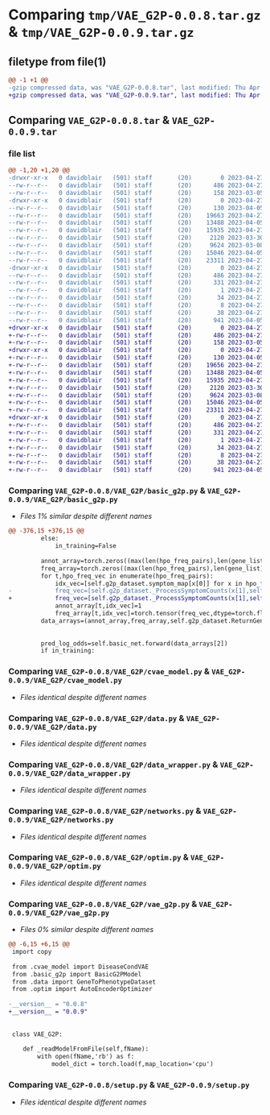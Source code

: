 # Comparing `tmp/VAE_G2P-0.0.8.tar.gz` & `tmp/VAE_G2P-0.0.9.tar.gz`

## filetype from file(1)

```diff
@@ -1 +1 @@
-gzip compressed data, was "VAE_G2P-0.0.8.tar", last modified: Thu Apr 27 17:41:32 2023, max compression
+gzip compressed data, was "VAE_G2P-0.0.9.tar", last modified: Thu Apr 27 19:25:47 2023, max compression
```

## Comparing `VAE_G2P-0.0.8.tar` & `VAE_G2P-0.0.9.tar`

### file list

```diff
@@ -1,20 +1,20 @@
-drwxr-xr-x   0 davidblair   (501) staff       (20)        0 2023-04-27 17:41:32.570642 VAE_G2P-0.0.8/
--rw-r--r--   0 davidblair   (501) staff       (20)      486 2023-04-27 17:41:32.570501 VAE_G2P-0.0.8/PKG-INFO
--rw-r--r--   0 davidblair   (501) staff       (20)      158 2023-03-05 01:23:50.000000 VAE_G2P-0.0.8/README.md
-drwxr-xr-x   0 davidblair   (501) staff       (20)        0 2023-04-27 17:41:32.569535 VAE_G2P-0.0.8/VAE_G2P/
--rw-r--r--   0 davidblair   (501) staff       (20)      130 2023-04-05 04:44:26.000000 VAE_G2P-0.0.8/VAE_G2P/__init__.py
--rw-r--r--   0 davidblair   (501) staff       (20)    19663 2023-04-27 17:40:52.000000 VAE_G2P-0.0.8/VAE_G2P/basic_g2p.py
--rw-r--r--   0 davidblair   (501) staff       (20)    13488 2023-04-05 04:47:18.000000 VAE_G2P-0.0.8/VAE_G2P/cvae_model.py
--rw-r--r--   0 davidblair   (501) staff       (20)    15935 2023-04-27 17:27:13.000000 VAE_G2P-0.0.8/VAE_G2P/data.py
--rw-r--r--   0 davidblair   (501) staff       (20)     2120 2023-03-30 02:16:44.000000 VAE_G2P-0.0.8/VAE_G2P/data_wrapper.py
--rw-r--r--   0 davidblair   (501) staff       (20)     9624 2023-03-08 05:48:31.000000 VAE_G2P-0.0.8/VAE_G2P/networks.py
--rw-r--r--   0 davidblair   (501) staff       (20)    15046 2023-04-05 04:47:50.000000 VAE_G2P-0.0.8/VAE_G2P/optim.py
--rw-r--r--   0 davidblair   (501) staff       (20)    23311 2023-04-27 17:41:12.000000 VAE_G2P-0.0.8/VAE_G2P/vae_g2p.py
-drwxr-xr-x   0 davidblair   (501) staff       (20)        0 2023-04-27 17:41:32.570311 VAE_G2P-0.0.8/VAE_G2P.egg-info/
--rw-r--r--   0 davidblair   (501) staff       (20)      486 2023-04-27 17:41:32.000000 VAE_G2P-0.0.8/VAE_G2P.egg-info/PKG-INFO
--rw-r--r--   0 davidblair   (501) staff       (20)      331 2023-04-27 17:41:32.000000 VAE_G2P-0.0.8/VAE_G2P.egg-info/SOURCES.txt
--rw-r--r--   0 davidblair   (501) staff       (20)        1 2023-04-27 17:41:32.000000 VAE_G2P-0.0.8/VAE_G2P.egg-info/dependency_links.txt
--rw-r--r--   0 davidblair   (501) staff       (20)       34 2023-04-27 17:41:32.000000 VAE_G2P-0.0.8/VAE_G2P.egg-info/requires.txt
--rw-r--r--   0 davidblair   (501) staff       (20)        8 2023-04-27 17:41:32.000000 VAE_G2P-0.0.8/VAE_G2P.egg-info/top_level.txt
--rw-r--r--   0 davidblair   (501) staff       (20)       38 2023-04-27 17:41:32.570687 VAE_G2P-0.0.8/setup.cfg
--rw-r--r--   0 davidblair   (501) staff       (20)      941 2023-04-05 04:37:12.000000 VAE_G2P-0.0.8/setup.py
+drwxr-xr-x   0 davidblair   (501) staff       (20)        0 2023-04-27 19:25:47.239858 VAE_G2P-0.0.9/
+-rw-r--r--   0 davidblair   (501) staff       (20)      486 2023-04-27 19:25:47.239647 VAE_G2P-0.0.9/PKG-INFO
+-rw-r--r--   0 davidblair   (501) staff       (20)      158 2023-03-05 01:23:50.000000 VAE_G2P-0.0.9/README.md
+drwxr-xr-x   0 davidblair   (501) staff       (20)        0 2023-04-27 19:25:47.238667 VAE_G2P-0.0.9/VAE_G2P/
+-rw-r--r--   0 davidblair   (501) staff       (20)      130 2023-04-05 04:44:26.000000 VAE_G2P-0.0.9/VAE_G2P/__init__.py
+-rw-r--r--   0 davidblair   (501) staff       (20)    19656 2023-04-27 19:24:00.000000 VAE_G2P-0.0.9/VAE_G2P/basic_g2p.py
+-rw-r--r--   0 davidblair   (501) staff       (20)    13488 2023-04-05 04:47:18.000000 VAE_G2P-0.0.9/VAE_G2P/cvae_model.py
+-rw-r--r--   0 davidblair   (501) staff       (20)    15935 2023-04-27 17:27:13.000000 VAE_G2P-0.0.9/VAE_G2P/data.py
+-rw-r--r--   0 davidblair   (501) staff       (20)     2120 2023-03-30 02:16:44.000000 VAE_G2P-0.0.9/VAE_G2P/data_wrapper.py
+-rw-r--r--   0 davidblair   (501) staff       (20)     9624 2023-03-08 05:48:31.000000 VAE_G2P-0.0.9/VAE_G2P/networks.py
+-rw-r--r--   0 davidblair   (501) staff       (20)    15046 2023-04-05 04:47:50.000000 VAE_G2P-0.0.9/VAE_G2P/optim.py
+-rw-r--r--   0 davidblair   (501) staff       (20)    23311 2023-04-27 19:24:46.000000 VAE_G2P-0.0.9/VAE_G2P/vae_g2p.py
+drwxr-xr-x   0 davidblair   (501) staff       (20)        0 2023-04-27 19:25:47.239373 VAE_G2P-0.0.9/VAE_G2P.egg-info/
+-rw-r--r--   0 davidblair   (501) staff       (20)      486 2023-04-27 19:25:47.000000 VAE_G2P-0.0.9/VAE_G2P.egg-info/PKG-INFO
+-rw-r--r--   0 davidblair   (501) staff       (20)      331 2023-04-27 19:25:47.000000 VAE_G2P-0.0.9/VAE_G2P.egg-info/SOURCES.txt
+-rw-r--r--   0 davidblair   (501) staff       (20)        1 2023-04-27 19:25:47.000000 VAE_G2P-0.0.9/VAE_G2P.egg-info/dependency_links.txt
+-rw-r--r--   0 davidblair   (501) staff       (20)       34 2023-04-27 19:25:47.000000 VAE_G2P-0.0.9/VAE_G2P.egg-info/requires.txt
+-rw-r--r--   0 davidblair   (501) staff       (20)        8 2023-04-27 19:25:47.000000 VAE_G2P-0.0.9/VAE_G2P.egg-info/top_level.txt
+-rw-r--r--   0 davidblair   (501) staff       (20)       38 2023-04-27 19:25:47.239897 VAE_G2P-0.0.9/setup.cfg
+-rw-r--r--   0 davidblair   (501) staff       (20)      941 2023-04-05 04:37:12.000000 VAE_G2P-0.0.9/setup.py
```

### Comparing `VAE_G2P-0.0.8/VAE_G2P/basic_g2p.py` & `VAE_G2P-0.0.9/VAE_G2P/basic_g2p.py`

 * *Files 1% similar despite different names*

```diff
@@ -376,15 +376,15 @@
         else:
             in_training=False
 
         annot_array=torch.zeros((max(len(hpo_freq_pairs),len(gene_list)),self.n_pred),dtype=torch.float32)
         freq_array=torch.zeros((max(len(hpo_freq_pairs),len(gene_list)),self.n_pred),dtype=torch.float32)
         for t,hpo_freq_vec in enumerate(hpo_freq_pairs):
             idx_vec=[self.g2p_dataset.symptom_map[x[0]] for x in hpo_freq_vec]
-            freq_vec=[self.g2p_dataset._ProcessSymptomCounts(x[1],self.diseaseGeneDataset.symptom_count_prior) for x in hpo_freq_vec]
+            freq_vec=[self.g2p_dataset._ProcessSymptomCounts(x[1],self.g2p_dataset.symptom_count_prior) for x in hpo_freq_vec]
             annot_array[t,idx_vec]=1
             freq_array[t,idx_vec]=torch.tensor(freq_vec,dtype=torch.float32)
         data_arrays=(annot_array,freq_array,self.g2p_dataset.ReturnGeneDataArrays(gene_list))
 
 
         pred_log_odds=self.basic_net.forward(data_arrays[2])
         if in_training:
```

### Comparing `VAE_G2P-0.0.8/VAE_G2P/cvae_model.py` & `VAE_G2P-0.0.9/VAE_G2P/cvae_model.py`

 * *Files identical despite different names*

### Comparing `VAE_G2P-0.0.8/VAE_G2P/data.py` & `VAE_G2P-0.0.9/VAE_G2P/data.py`

 * *Files identical despite different names*

### Comparing `VAE_G2P-0.0.8/VAE_G2P/data_wrapper.py` & `VAE_G2P-0.0.9/VAE_G2P/data_wrapper.py`

 * *Files identical despite different names*

### Comparing `VAE_G2P-0.0.8/VAE_G2P/networks.py` & `VAE_G2P-0.0.9/VAE_G2P/networks.py`

 * *Files identical despite different names*

### Comparing `VAE_G2P-0.0.8/VAE_G2P/optim.py` & `VAE_G2P-0.0.9/VAE_G2P/optim.py`

 * *Files identical despite different names*

### Comparing `VAE_G2P-0.0.8/VAE_G2P/vae_g2p.py` & `VAE_G2P-0.0.9/VAE_G2P/vae_g2p.py`

 * *Files 0% similar despite different names*

```diff
@@ -6,15 +6,15 @@
 import copy
 
 from .cvae_model import DiseaseCondVAE
 from .basic_g2p import BasicG2PModel
 from .data import GeneToPhenotypeDataset
 from .optim import AutoEncoderOptimizer
 
-__version__ = "0.0.8"
+__version__ = "0.0.9"
 
 
 class VAE_G2P:
 
 	def _readModelFromFile(self,fName):
 		with open(fName,'rb') as f:
 			model_dict = torch.load(f,map_location='cpu')
```

### Comparing `VAE_G2P-0.0.8/setup.py` & `VAE_G2P-0.0.9/setup.py`

 * *Files identical despite different names*

